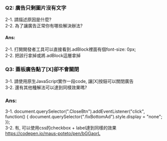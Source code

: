 ### Q2: 廣告只剩圖片沒有文字
2-1. 請描述原因是什麼? <br>
2-2. 為了讓廣告正常你有哪些解決辦法?
#### Ans: 
2-1. 打開開發者工具可以直接看到.adBlock裡面有個font-size: 0px;<br>
2-2. 把該行拿掉或將.adBlock這層拿掉<br>
### Q3: 蓋板廣告點了[X]卻不會關閉
3-1. 請使用原生JavaScript實作一段code, 讓[X]按鈕可以關閉廣告<br>
3-2. 還有其他種解法可以達到同樣效果嗎?
### Ans:
3-1. 
document.querySelector(".CloseBtn").addEventListener("click", function() {
  document.querySelector(".fixBottomAd").style.display = "none";
});<br>
3-2. 有, 可以使用css的checkbox + label達到同樣的效果<br>
     https://codepen.io/maus-poteto/pen/bGGaorL